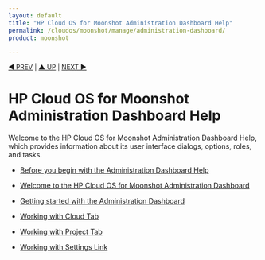 ```yaml
---
layout: default
title: "HP Cloud OS for Moonshot Administration Dashboard Help"
permalink: /cloudos/moonshot/manage/administration-dashboard/
product: moonshot

---
```

<!--PUBLISHED-->



<script> 

function PageRefresh { 
onLoad="window.refresh"
}

PageRefresh();

</script>


<p style="font-size: small;"> <a href="/cloudos/moonshot/manage/operational-dashboard/">&#9664; PREV</a> | <a href="/cloudos/moonshot/manage/">&#9650; UP</a> | <a href="/cloudos/moonshot/manage/administration-dashboard/before-you-begin/">NEXT &#9654; </p></a>

# HP Cloud OS for Moonshot Administration Dashboard Help

Welcome to the HP Cloud OS for Moonshot Administration Dashboard Help, which provides information about its user interface dialogs, options, roles, and tasks.

* [Before you begin with the Administration Dashboard Help](/cloudos/moonshot/manage/administration-dashboard/before-you-begin/)

* [Welcome to the HP Cloud OS for Moonshot Administration Dashboard](/cloudos/moonshot/manage/administration-dashboard/welcome/)

* [Getting started with the Administration Dashboard](/cloudos/moonshot/manage/administration-dashboard/getting-started/)

* [Working with Cloud Tab](/cloudos/moonshot/manage/administration-dashboard/working-with-cloud-tab/)

* [Working with Project Tab](/cloudos/moonshot/manage/administration-dashboard/working-with-project-tab/)

* [Working with Settings Link](/cloudos/moonshot/manage/administration-dashboard/setting-tab/)


